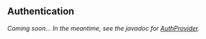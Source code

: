 ## Authentication

*Coming soon... In the meantime, see the javadoc for [AuthProvider].*

[AuthProvider]: http://docs.datastax.com/en/drivers/java/3.4/com/datastax/driver/core/AuthProvider.html
